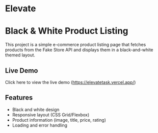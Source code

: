 # Elevate

# Black & White Product Listing

This project is a simple e-commerce product listing page that fetches products from the Fake Store API and displays them in a black-and-white themed layout.

## Live Demo
Click here to view the live demo
(https://elevatetask.vercel.app/)

## Features
- Black and white design
- Responsive layout (CSS Grid/Flexbox)
- Product information (image, title, price, rating)
- Loading and error handling



